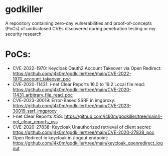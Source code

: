 # godkiller
A repository containing zero-day vulnerabilities and proof-of-concepts (PoCs) of undisclosed CVEs discovered during penetration testing or my security research


# PoCs:

- CVE-2022-1970: Keycloak Oauth2 Account Takeover via Open Redirect: https://github.com/j4k0m/godkiller/tree/main/CVE-2022-1970_account_takeover_poc
- CVE-2020-11431: i-net Clear Reports 16.0 to 19.2 Local file read: https://github.com/j4k0m/godkiller/tree/main/CVE-2020-11431_arbitrary_file_read_poc
- CVE-2023-30019: Error-Based SSRF in imgproxy: https://github.com/j4k0m/godkiller/tree/main/CVE-2023-30019_ssrf_imgproxy
- I-net Clear Reports XSS: https://github.com/j4k0m/godkiller/tree/main/i-net_clear_reports_xss
- CVE-2020-27838: Keycloak Unauthorized retrieval of client secret:  https://github.com/j4k0m/godkiller/tree/main/CVE-2020-27838_poc
- Open Redirect in keycloak in /logout endpoint: https://github.com/j4k0m/godkiller/tree/main/keycloak_openredirect_logout
